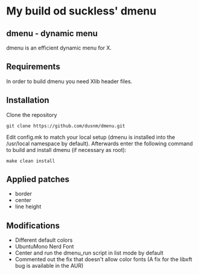 # My build od suckless' dmenu

## dmenu - dynamic menu
dmenu is an efficient dynamic menu for X.

## Requirements
In order to build dmenu you need Xlib header files.

## Installation
Clone the repository
```
git clone https://github.com/dusnm/dmenu.git
```
Edit config.mk to match your local setup (dmenu is installed into the /usr/local namespace by default).
Afterwards enter the following command to build and install dmenu (if necessary as root):
```
make clean install
```

## Applied patches

* border
* center
* line height

## Modifications

* Different default colors
* UbuntuMono Nerd Font
* Center and run the dmenu\_run script in list mode by default
* Commented out the fix that doesn't allow color fonts (A fix for the libxft bug is available in the AUR)
